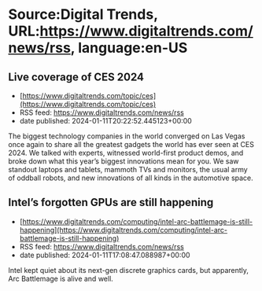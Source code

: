 # Source:Digital Trends, URL:https://www.digitaltrends.com/news/rss, language:en-US

## Live coverage of CES 2024
 - [https://www.digitaltrends.com/topic/ces](https://www.digitaltrends.com/topic/ces)
 - RSS feed: https://www.digitaltrends.com/news/rss
 - date published: 2024-01-11T20:22:52.445123+00:00

The biggest technology companies in the world converged on Las Vegas once again to share all the greatest gadgets the world has ever seen at CES 2024. We talked with experts, witnessed world-first product demos, and broke down what this year’s biggest innovations mean for you. We saw standout laptops and tablets, mammoth TVs and monitors, the usual army of oddball robots, and new innovations of all kinds in the automotive space.

## Intel’s forgotten GPUs are still happening
 - [https://www.digitaltrends.com/computing/intel-arc-battlemage-is-still-happening](https://www.digitaltrends.com/computing/intel-arc-battlemage-is-still-happening)
 - RSS feed: https://www.digitaltrends.com/news/rss
 - date published: 2024-01-11T17:08:47.088987+00:00

Intel kept quiet about its next-gen discrete graphics cards, but apparently, Arc Battlemage is alive and well.

